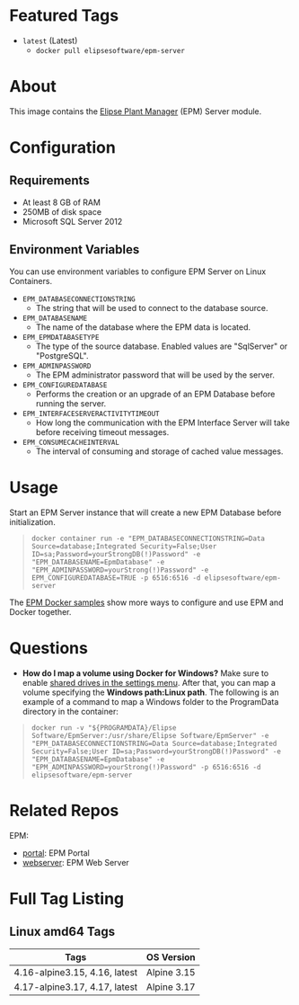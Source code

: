 # Featured Tags

* `latest` (Latest)
  * `docker pull elipsesoftware/epm-server`

# About

This image contains the [Elipse Plant Manager](https://www.elipse.com.br/en/produto/elipse-plant-manager/) (EPM) Server module.

# Configuration

## Requirements

- At least 8 GB of RAM
- 250MB of disk space
- Microsoft SQL Server 2012

## Environment Variables

You can use environment variables to configure EPM Server on Linux Containers.

- `EPM_DATABASECONNECTIONSTRING` 
  - The string that will be used to connect to the database source.
- `EPM_DATABASENAME`
  - The name of the database where the EPM data is located.
- `EPM_EPMDATABASETYPE`
  - The type of the source database. Enabled values are "SqlServer" or "PostgreSQL".
- `EPM_ADMINPASSWORD`
  - The EPM administrator password that will be used by the server.
- `EPM_CONFIGUREDATABASE`
  - Performs the creation or an upgrade of an EPM Database before running the server.
- `EPM_INTERFACESERVERACTIVITYTIMEOUT`
  - How long the communication with the EPM Interface Server will take before receiving timeout messages.
- `EPM_CONSUMECACHEINTERVAL`
  - The interval of consuming and storage of cached value messages.

# Usage

Start an EPM Server instance that will create a new EPM Database before initialization.

> ``docker container run -e "EPM_DATABASECONNECTIONSTRING=Data Source=database;Integrated Security=False;User ID=sa;Password=yourStrongDB(!)Password" -e "EPM_DATABASENAME=EpmDatabase" -e "EPM_ADMINPASSWORD=yourStrong(!)Password" -e EPM_CONFIGUREDATABASE=TRUE -p 6516:6516 -d elipsesoftware/epm-server``

The [EPM Docker samples](https://github.com/elipsesoftware/epm-docker/blob/main/samples) show more ways to configure and use EPM and Docker together.

# Questions 
- **How do I map a volume using Docker for Windows?** Make sure to enable [shared drives in the settings menu](https://docs.docker.com/docker-for-windows/#shared-drives). After that, you can map a volume specifying the **Windows path:Linux path**. The following is an example of a command to map a Windows folder to the ProgramData directory in the container:

> ``docker run -v "${PROGRAMDATA}/Elipse Software/EpmServer:/usr/share/Elipse Software/EpmServer" -e "EPM_DATABASECONNECTIONSTRING=Data Source=database;Integrated Security=False;User ID=sa;Password=yourStrongDB(!)Password" -e "EPM_DATABASENAME=EpmDatabase" -e "EPM_ADMINPASSWORD=yourStrong(!)Password" -p 6516:6516 -d elipsesoftware/epm-server``


# Related Repos

EPM:

* [portal](https://hub.docker.com/r/elipsesoftware/epm-portal/): EPM Portal
* [webserver](https://hub.docker.com/r/elipsesoftware/epm-webserver/): EPM Web Server

# Full Tag Listing

## Linux amd64 Tags
Tags | OS Version
-----------| ------------
4.16-alpine3.15, 4.16, latest | Alpine 3.15
4.17-alpine3.17, 4.17, latest | Alpine 3.17
